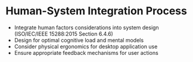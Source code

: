 # Human-System Integration Process
- Integrate human factors considerations into system design (ISO/IEC/IEEE 15288:2015 Section 6.4.6)
- Design for optimal cognitive load and mental models
- Consider physical ergonomics for desktop application use
- Ensure appropriate feedback mechanisms for user actions